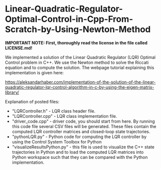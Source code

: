 # Linear-Quadratic-Regulator-Optimal-Control-in-Cpp-From-Scratch-by-Using-Newton-Method

**IMPORTANT NOTE: First, thoroughly read the license in the file called LICENSE.md!**


We implemented a solution of the Linear Quadratic Regulator (LQR) Optimal Control problem in C++. We use the Newton method to solve the Riccati equation and to compute the solution. The webpage tutorial explaining this implementation is given here:

https://aleksandarhaber.com/implementation-of-the-solution-of-the-linear-quadratic-regulator-lqr-control-algorithm-in-c-by-using-the-eigen-matrix-library/

Explanation of posted files:

- "LQRController.h"  - LQR class header file.
- "LQRController.cpp" - LQR class implementation file.
- "driver_code.cpp"  - driver code, you should start from here. By running this code file several CSV files will be generated. These files contain the computed LQR controller matrices and closed-loop state trajectories.
- "pythonLQR.py"  - Python code for computing the LQR controller by using the Control System Toolbox for Python
- "visualizeResultsPython.py" - this file is used to visualize the C++ state trajectories in Python and to load the computed LQR matrices into Python workspace such that they can be compared with the Python implementation.
